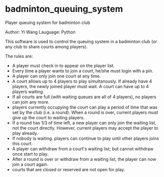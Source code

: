 # badminton_queuing_system
Player queuing system for badminton club

Author: Yi Wang
Lauguage: Python

This software is used to control the queuing system in a badminton club (or any club to share courts among players).

The rules are:

- A player must check in to appear on the player list.
- Every time a player wants to join a court, he/she must login with a pin.
- A player can only join one court at any time.
- A court allows up to 4 players to play simultanously. If already have 4 players, the newly joined player must wait. A court can have up to 4 players waiting. 
- If all courts are full (with waiting queues are all of 4 players), no players can join any more.
- players currently occupying the court can play a period of time that was set by the club (i.e. a round). When a round is over, current players must give up the court to waiting players.
- If a round has 1/3 of time left, a new player can only join the waiting list, not the court directly. However, current players may accept the player to play already.
- If nobody is waiting. players can continue to play until other players joins this court.
- A player can withdraw from a court's waiting list; but cannot withdraw once start to play.
- After a round is over or withdraw from a waiting list, the player can now join a court again.
- courts that are closed or reserved are not open for play.
